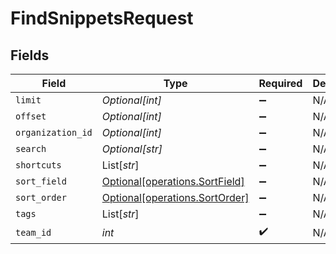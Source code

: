 # FindSnippetsRequest


## Fields

| Field                                                                  | Type                                                                   | Required                                                               | Description                                                            |
| ---------------------------------------------------------------------- | ---------------------------------------------------------------------- | ---------------------------------------------------------------------- | ---------------------------------------------------------------------- |
| `limit`                                                                | *Optional[int]*                                                        | :heavy_minus_sign:                                                     | N/A                                                                    |
| `offset`                                                               | *Optional[int]*                                                        | :heavy_minus_sign:                                                     | N/A                                                                    |
| `organization_id`                                                      | *Optional[int]*                                                        | :heavy_minus_sign:                                                     | N/A                                                                    |
| `search`                                                               | *Optional[str]*                                                        | :heavy_minus_sign:                                                     | N/A                                                                    |
| `shortcuts`                                                            | List[*str*]                                                            | :heavy_minus_sign:                                                     | N/A                                                                    |
| `sort_field`                                                           | [Optional[operations.SortField]](../../models/operations/sortfield.md) | :heavy_minus_sign:                                                     | N/A                                                                    |
| `sort_order`                                                           | [Optional[operations.SortOrder]](../../models/operations/sortorder.md) | :heavy_minus_sign:                                                     | N/A                                                                    |
| `tags`                                                                 | List[*str*]                                                            | :heavy_minus_sign:                                                     | N/A                                                                    |
| `team_id`                                                              | *int*                                                                  | :heavy_check_mark:                                                     | N/A                                                                    |